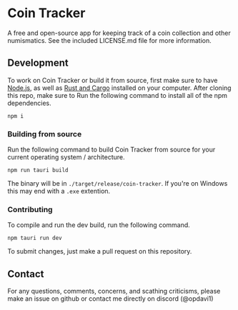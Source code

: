 # Coin Tracker

A free and open-source app for keeping track of a coin collection and other numismatics.
See the included LICENSE.md file for more information.

## Development
To work on Coin Tracker or build it from source, first make sure to have [Node.js](https://nodejs.org/en/download), as well as [Rust and Cargo](https://rustup.rs/) installed on your computer.
After cloning this repo, make sure to Run the following command to install all of the npm dependencies.
```shell
npm i
```


### Building from source
Run the following command to build Coin Tracker from source for your current operating system / architecture.
```shell
npm run tauri build
```
The binary will be in `./target/release/coin-tracker`. If you're on Windows this may end with a `.exe` extention.


### Contributing
To compile and run the dev build, run the following command.
```shell
npm tauri run dev
```

To submit changes, just make a pull request on this repository.

## Contact
For any questions, comments, concerns, and scathing criticisms, please make an issue on github or contact me directly on discord (@opdavi1)
